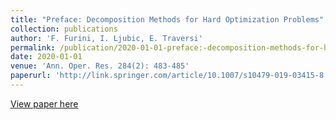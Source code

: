 ```yaml
---
title: "Preface: Decomposition Methods for Hard Optimization Problems"
collection: publications
author: 'F. Furini, I. Ljubic, E. Traversi'
permalink: /publication/2020-01-01-preface:-decomposition-methods-for-hard-optimization-problems
date: 2020-01-01
venue: 'Ann. Oper. Res. 284(2): 483-485'
paperurl: 'http://link.springer.com/article/10.1007/s10479-019-03415-8'
---
```

[View paper here](http://link.springer.com/article/10.1007/s10479-019-03415-8)
